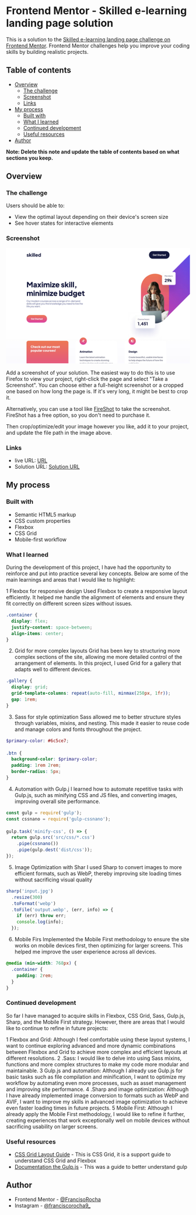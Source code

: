 # Frontend Mentor - Skilled e-learning landing page solution

This is a solution to the [Skilled e-learning landing page challenge on Frontend Mentor](https://www.frontendmentor.io/challenges/skilled-elearning-landing-page-S1ObDrZ8q). Frontend Mentor challenges help you improve your coding skills by building realistic projects.

## Table of contents

- [Overview](#overview)
  - [The challenge](#the-challenge)
  - [Screenshot](#screenshot)
  - [Links](#links)
- [My process](#my-process)
  - [Built with](#built-with)
  - [What I learned](#what-i-learned)
  - [Continued development](#continued-development)
  - [Useful resources](#useful-resources)
- [Author](#author)

**Note: Delete this note and update the table of contents based on what sections you keep.**

## Overview

### The challenge

Users should be able to:

- View the optimal layout depending on their device's screen size
- See hover states for interactive elements

### Screenshot

![](./MacBook%20Pro-1727784921496.jpeg)

Add a screenshot of your solution. The easiest way to do this is to use Firefox to view your project, right-click the page and select "Take a Screenshot". You can choose either a full-height screenshot or a cropped one based on how long the page is. If it's very long, it might be best to crop it.

Alternatively, you can use a tool like [FireShot](https://getfireshot.com/) to take the screenshot. FireShot has a free option, so you don't need to purchase it. 

Then crop/optimize/edit your image however you like, add it to your project, and update the file path in the image above.

### Links

- live URL: [URL](https://skilled-e-learning-landing-page-zeta.vercel.app/)
- Solution URL: [Solution URL](https://github.com/FrancisoRocha/Skilled-e-learning-landing-page)

## My process

### Built with

- Semantic HTML5 markup
- CSS custom properties
- Flexbox
- CSS Grid
- Mobile-first workflow

### What I learned

During the development of this project, I have had the opportunity to reinforce and put into practice several key concepts. Below are some of the main learnings and areas that I would like to highlight:

1 Flexbox for responsive design
Used Flexbox to create a responsive layout efficiently. It helped me handle the alignment of elements and ensure they fit correctly on different screen sizes without issues.

```css
.container {
  display: flex;
  justify-content: space-between;
  align-items: center;
}
```
2. Grid for more complex layouts
Grid has been key to structuring more complex sections of the site, allowing me more detailed control of the arrangement of elements. In this project, I used Grid for a gallery that adapts well to different devices.

```css
.gallery {
  display: grid;
  grid-template-columns: repeat(auto-fill, minmax(250px, 1fr));
  gap: 1rem;
}
```
3. Sass for style optimization
Sass allowed me to better structure styles through variables, mixins, and nesting. This made it easier to reuse code and manage colors and fonts throughout the project.

```scss
$primary-color: #6c5ce7;

.btn {
  background-color: $primary-color;
  padding: 1rem 2rem;
  border-radius: 5px;
}
```
4. Automation with Gulp.j
I learned how to automate repetitive tasks with Gulp.js, such as minifying CSS and JS files, and converting images, improving overall site performance.

```js
const gulp = require('gulp');
const cssnano = require('gulp-cssnano');

gulp.task('minify-css', () => {
  return gulp.src('src/css/*.css')
    .pipe(cssnano())
    .pipe(gulp.dest('dist/css'));
});
```
5. Image Optimization with Shar
I used Sharp to convert images to more efficient formats, such as WebP, thereby improving site loading times without sacrificing visual quality

```js
sharp('input.jpg')
  .resize(300)
  .toFormat('webp')
  .toFile('output.webp', (err, info) => {
    if (err) throw err;
    console.log(info);
  });
```
6. Mobile Firs
Implemented the Mobile First methodology to ensure the site works on mobile devices first, then optimizing for larger screens. This helped me improve the user experience across all devices.

```css
@media (min-width: 768px) {
  .container {
    padding: 2rem;
  }
}
```

### Continued development

So far I have managed to acquire skills in Flexbox, CSS Grid, Sass, Gulp.js, Sharp, and the Mobile First strategy. However, there are areas that I would like to continue to refine in future projects:

1 Flexbox and Grid: Although I feel comfortable using these layout systems, I want to continue exploring advanced and more dynamic combinations between Flexbox and Grid to achieve more complex and efficient layouts at different resolutions.
2 .Sass: I would like to delve into using Sass mixins, functions and more complex structures to make my code more modular and maintainable.
3 Gulp.js and automation: Although I already use Gulp.js for basic tasks such as file compilation and minification, I want to optimize my workflow by automating even more processes, such as asset management and improving site performance.
4 .Sharp and image optimization: Although I have already implemented image conversion to formats such as WebP and AVIF, I want to improve my skills in advanced image optimization to achieve even faster loading times in future projects.
5 Mobile First: Although I already apply the Mobile First methodology, I would like to refine it further, creating experiences that work exceptionally well on mobile devices without sacrificing usability on larger screens.

### Useful resources

- [CSS Grid Layout Guide](https://css-tricks.com/snippets/css/complete-guide-grid/) - This is CSS Grid, it is a support guide to understand CSS Grid and Flexbox
- [Documentation the Gulp.js](https://gulpjs.com/docs/en/getting-started/creating-tasks) - This was a guide to better understand gulp

## Author

- Frontend Mentor - [@FrancisoRocha](https://www.frontendmentor.io/profile/FrancisoRocha)
- Instagram - [@franciscorocha9_](https://www.instagram.com/franciscorocha9_/)


